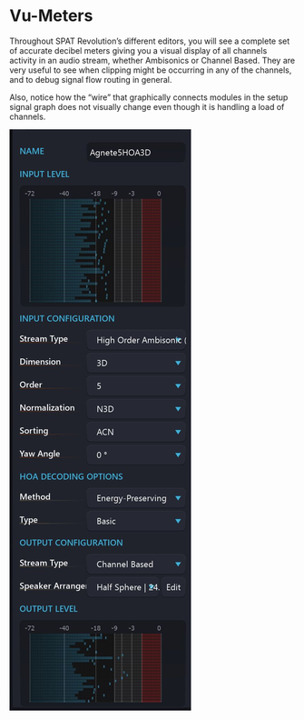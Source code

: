 # Vu-Meters

Throughout SPAT Revolution’s different editors, you will see a complete set of accurate decibel meters giving you a visual display of all channels activity in an audio stream, whether Ambisonics or Channel Based. 
They are very useful to see when clipping might be occurring in any of the channels, and to debug signal flow routing in general.

Also, notice how the “wire” that graphically connects modules in the setup signal graph does not visually change even though it is handling a load of channels.


![](include/SpatRevolution_UserGuide_-078.jpg)

<!-- TODO: update the image -->
